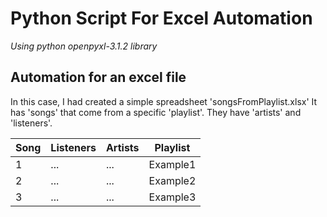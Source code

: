 # Python Script For Excel Automation
*Using python openpyxl-3.1.2 library*

## Automation for an excel file 

In this case, I had created a simple spreadsheet 'songsFromPlaylist.xlsx'
It has 'songs' that come from a specific 'playlist'.
They have 'artists' and 'listeners'.

| Song | Listeners | Artists | Playlist  |
|------|-----------|---------|-----------|
| 1    | ...       | ...     | Example1  |
| 2    | ...       | ...     | Example2  |
| 3    | ...       | ...     | Example3  |
